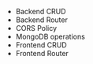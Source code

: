 - Backend CRUD
- Backend Router
- CORS Policy
- MongoDB operations
- Frontend CRUD 
- Frontend Router 
